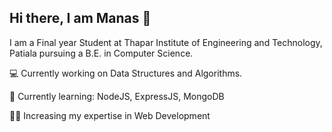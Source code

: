 ## Hi there, I am Manas 👋

I am a Final year Student at Thapar Institute of Engineering and Technology, Patiala pursuing a B.E. in Computer Science.

💻 Currently working on Data Structures and Algorithms.

📝 Currently learning: NodeJS, ExpressJS, MongoDB

👩‍💻 Increasing my expertise in Web Development

<!--
**montop07/montop07** is a ✨ _special_ ✨ repository because its `README.md` (this file) appears on your GitHub profile.

Here are some ideas to get you started:

- 🔭 I’m currently working on ...
- 🌱 I’m currently learning ...
- 👯 I’m looking to collaborate on ...
- 🤔 I’m looking for help with ...
- 💬 Ask me about ...
- 📫 How to reach me: ...
- 😄 Pronouns: ...
- ⚡ Fun fact: ...
-->
